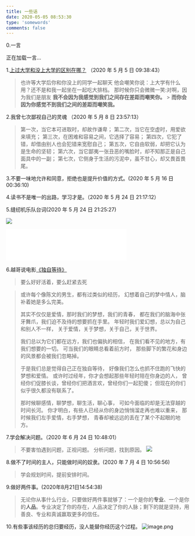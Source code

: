 ```yaml
---
title: 一些话
date: 2020-05-05 08:53:30
type: 'somewords'
comments: false
---
```


<!-- 一言API -->
<!-- 现代写法，推荐 -->
<!-- 兼容低版本浏览器 (包括 IE)，可移除 -->
<script src="https://cdn.jsdelivr.net/npm/bluebird@3/js/browser/bluebird.min.js"></script>
<script src="https://cdn.jsdelivr.net/npm/whatwg-fetch@2.0.3/fetch.min.js"></script>
<!--End-->
<script>
  fetch('https://v1.hitokoto.cn')
    .then(function (res){
      return res.json();
    })
    .then(function (data) {
      var hitokoto = document.getElementById('hitokoto');
      hitokoto.innerText = data.hitokoto + '——【' + data.from + '】';
    })
    .catch(function (err) {
      console.error(err);
    })
</script>

0.一言

<p id="hitokoto">正在加载一言...</p>

1.[上过大学和没上大学的区别在哪？](https://www.zhihu.com/question/280100422/answer/566951310) （2020 年 5 月 5 日 09:38:43）

> 也许等大学后你和你没上的同学一起聊天
> 他会嘲笑你说：上大学有什么用？还不是和我一起坐在一起吃大排档。
> 那时候你只会微微一笑:对啊，因为我们是朋友
> **我不会因为我感觉到我们之间存在差距而嘲笑你。** > **而你会因为你感觉不到我们之间的差距而嘲笑我。**

2.我曾七次鄙视自己的灵魂 （2020 年 5 月 8 日 23:57:13）

> 第一次，当它本可进取时，却故作谦卑；
> 第二次，当它在空虚时，用爱欲来填充；
> 第三次，在困难和容易之间，它选择了容易；
> 第四次，它犯了错，却借由别人也会犯错来宽慰自己；
> 第五次，它自由软弱，却把它认为是生命的坚韧；
> 第六次，当它鄙夷一张丑恶的嘴脸时，却不知那正是自己面具中的一副；
> 第七次，它侧身于生活的污泥中，虽不甘心，却又畏首畏尾。

3.不要一味地允许和同意，拒绝也是提升价值的方式。(2020 年 5 月 16 日 00:36:10)

4.读书不是唯一的出路，学习才是。（2020 年 5 月 24 日 21:17:12）

5.缝纫机乐队台词(2020 年 5 月 24 日 21:25:27)

![](https://www.notion.so/image/https%3A%2F%2Fs3-us-west-2.amazonaws.com%2Fsecure.notion-static.com%2F73a9ebe3-2e8f-4ac3-9108-3031bf663e08%2FUntitled.png?table=block&id=93a79710-3bea-439c-8b34-c211c28ab4e0&width=3830&cache=v2)

<iframe frameborder="no" border="0" marginwidth="0" marginheight="0" width=330 height=86 src="//music.163.com/outchain/player?type=2&id=512377374&auto=0&height=66"></iframe>

6.越哥说电影[《独自等待》](https://www.youtube.com/watch?v=mi5-1p23hlI)

> 要么好好活着，要么赶紧去死

> 或许每个像陈文的男生，都有过类似的经历，
> 幻想着自己的梦中情人，脑补着她是多么完美。
>
> 其实不仅仅是爱情，那时我们的梦想，我们的青春，
> 都在我们的脑海中张牙舞爪，我们迫不及待的想要抓在手里。
> 年轻时我们爱幻想，总以为自己和别人不一样，
> 关于爱情，关于梦想，关于自己，关于世界。
>
> 我们总以为它们都在远方，我们也偏执的相信，
> 在我们看不见的地方，有我们想要的一切。
> 可当我们的眼睛总看着前方时，
> 那些脚下的繁花和身边的风景都会被我们忽略掉。
>
> 于是我们总是觉得自己正在独自等待，
> 好像我们怎么也抓不住跑的飞快的梦想和爱情。
> 或许时过经年，你才会想起那些年轻时陪在你身边的人，
> 曾经你们促膝长谈，曾经你们把酒言欢，曾经你们一起犯傻；
> 但现在的你们似乎很久都没有联系了。
>
> 那时候聊感情，聊梦想，聊生活，聊心事，
> 可如今面临的却是无法穿越的时间长河。
> 你才明白，有些人已经从你的身边悄悄溜走再也难以重来，
> 那时候我们左手爱情，右手梦想，
> 青春却被远远的丢在了某个不起眼的地方。

7.学会解决问题。（2020 年 6 月 24 日 10:48:01）

> 不要害怕遇到问题，正视问题。
> 分析问题，找到原因。
> ![](https://www.notion.so/image/https%3A%2F%2Fs3-us-west-2.amazonaws.com%2Fsecure.notion-static.com%2F533a38d5-31ed-4853-999b-edeefc1e2b52%2FUntitled.png?table=block&id=d86e599c-1b95-4d7b-a719-2716cd5cabe2&width=1300&cache=v2)

8.做不了时间的主人，只能做时间的奴隶。(2020 年 7 月 4 日 10:56:56)

> 学会规划时间，提前安排时间。

9.做好两件事。(2020年8月21日14:54:38)
> 无论你从事什么行业，只要做好两件事就够了：一个是你的**专业**、一个是你的**人品**。专业决定了你的存在，人品决定了你的人脉；剩下的就是坚持，用善良、专业和真诚赢取更多的信任。


10.有些事该经历的总归要经历，没人能替你经历这个过程。
![image.png](https://i.loli.net/2020/09/01/EnW7bFfzVRe3Kr2.png)

